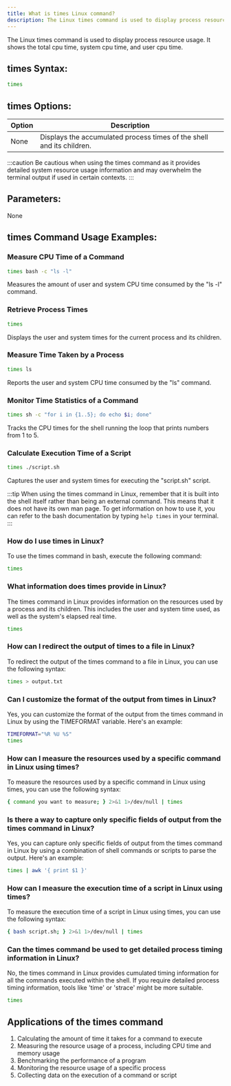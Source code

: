 ```yaml
---
title: What is times Linux command?
description: The Linux times command is used to display process resource usage. It shows the total cpu time, system cpu time, and user cpu time.
---
```


The Linux times command is used to display process resource usage. It shows the total cpu time, system cpu time, and user cpu time.

## times Syntax:
```bash
times
```
## times Options:
| Option     | Description                   |
|------------|-------------------------------|
| None       | Displays the accumulated process times of the shell and its children.  |

:::caution
Be cautious when using the times command as it provides detailed system resource usage information and may overwhelm the terminal output if used in certain contexts.
:::

## Parameters:
None
## times Command Usage Examples:
### Measure CPU Time of a Command
```bash
times bash -c "ls -l"
```
Measures the amount of user and system CPU time consumed by the "ls -l" command.

### Retrieve Process Times
```bash
times
```
Displays the user and system times for the current process and its children.

### Measure Time Taken by a Process
```bash
times ls
```
Reports the user and system CPU time consumed by the "ls" command.

### Monitor Time Statistics of a Command
```bash
times sh -c "for i in {1..5}; do echo $i; done"
```
Tracks the CPU times for the shell running the loop that prints numbers from 1 to 5.

### Calculate Execution Time of a Script
```bash
times ./script.sh
```
Captures the user and system times for executing the "script.sh" script.

:::tip
When using the times command in Linux, remember that it is built into the shell itself rather than being an external command. This means that it does not have its own man page. To get information on how to use it, you can refer to the bash documentation by typing `help times` in your terminal.
:::

### How do I use times in Linux?
To use the times command in bash, execute the following command:
```bash
times
```

### What information does times provide in Linux?
The times command in Linux provides information on the resources used by a process and its children. This includes the user and system time used, as well as the system's elapsed real time.
```bash
times
```

### How can I redirect the output of times to a file in Linux?
To redirect the output of the times command to a file in Linux, you can use the following syntax:
```bash
times > output.txt
```

### Can I customize the format of the output from times in Linux?
Yes, you can customize the format of the output from the times command in Linux by using the TIMEFORMAT variable. Here's an example:
```bash
TIMEFORMAT="%R %U %S"
times
```

### How can I measure the resources used by a specific command in Linux using times?
To measure the resources used by a specific command in Linux using times, you can use the following syntax:
```bash
{ command you want to measure; } 2>&1 1>/dev/null | times
``` 

### Is there a way to capture only specific fields of output from the times command in Linux?
Yes, you can capture only specific fields of output from the times command in Linux by using a combination of shell commands or scripts to parse the output. Here's an example:
```bash
times | awk '{ print $1 }'
```

### How can I measure the execution time of a script in Linux using times?
To measure the execution time of a script in Linux using times, you can use the following syntax:
```bash
{ bash script.sh; } 2>&1 1>/dev/null | times
``` 

### Can the times command be used to get detailed process timing information in Linux?
No, the times command in Linux provides cumulated timing information for all the commands executed within the shell. If you require detailed process timing information, tools like 'time' or 'strace' might be more suitable.
```bash
times
```
## Applications of the times command

1. Calculating the amount of time it takes for a command to execute
2. Measuring the resource usage of a process, including CPU time and memory usage
3. Benchmarking the performance of a program
4. Monitoring the resource usage of a specific process
5. Collecting data on the execution of a command or script
